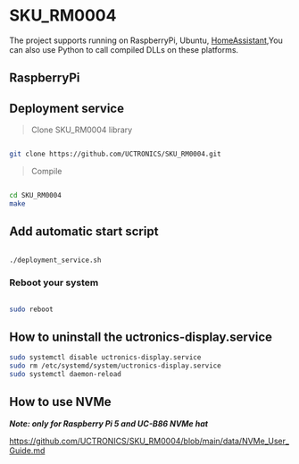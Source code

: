# SKU_RM0004

The project supports running on RaspberryPi, Ubuntu, [HomeAssistant](https://github.com/UCTRONICS/UCTRONICS_RM0004_HA),You can also use Python to call compiled DLLs on these platforms.

## RaspberryPi

## Deployment service

> Clone SKU_RM0004 library

```bash

git clone https://github.com/UCTRONICS/SKU_RM0004.git
```

> Compile

```bash

cd SKU_RM0004
make
```

## Add automatic start script

```bash

./deployment_service.sh
```

### Reboot your system

```bash

sudo reboot
```

## How to uninstall the uctronics-display.service


```bash
sudo systemctl disable uctronics-display.service
sudo rm /etc/systemd/system/uctronics-display.service
sudo systemctl daemon-reload
```

## How to use NVMe

***Note: only for Raspberry Pi 5 and UC-B86 NVMe hat***

https://github.com/UCTRONICS/SKU_RM0004/blob/main/data/NVMe_User_Guide.md
